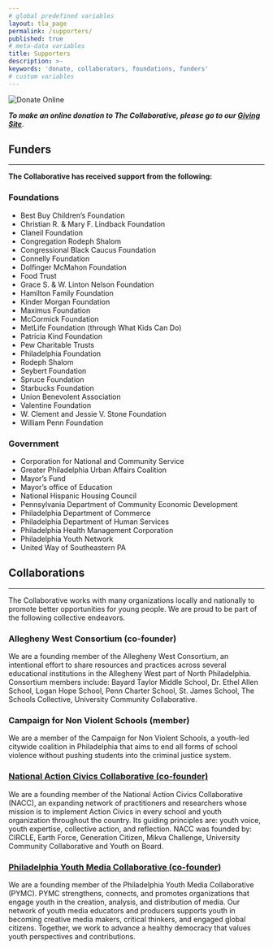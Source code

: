 ```yaml
---
# global predefined variables
layout: tla_page
permalink: /supporters/
published: true
# meta-data variables
title: Supporters
description: >-
keywords: 'donate, collaborators, foundations, funders'
# custom variables
---
```

![Donate Online]({{site.baseurl}}/media/give-now-1.png)

_**To make an online donation to The Collaborative, please go to our [Giving Site](http://giving.temple.edu/givetoUCCP)**_.

## Funders
---
**The Collaborative has received support from the following:**

### Foundations
- Best Buy Children’s Foundation
- Christian R. & Mary F. Lindback Foundation
- Claneil Foundation
- Congregation Rodeph Shalom
- Congressional Black Caucus Foundation
- Connelly Foundation
- Dolfinger McMahon Foundation
- Food Trust
- Grace S. & W. Linton Nelson Foundation
- Hamilton Family Foundation
- Kinder Morgan Foundation
- Maximus Foundation
- McCormick Foundation
- MetLife Foundation (through What Kids Can Do)
- Patricia Kind Foundation
- Pew Charitable Trusts
- Philadelphia Foundation
- Rodeph Shalom
- Seybert Foundation
- Spruce Foundation
- Starbucks Foundation
- Union Benevolent Association
- Valentine Foundation
- W. Clement and Jessie V. Stone Foundation
- William Penn Foundation

### Government
- Corporation for National and Community Service
- Greater Philadelphia Urban Affairs Coalition
- Mayor’s Fund
- Mayor’s office of Education
- National Hispanic Housing Council
- Pennsylvania Department of Community Economic Development
- Philadelphia Department of Commerce
- Philadelphia Department of Human Services
- Philadelphia Health Management Corporation
- Philadelphia Youth Network
- United Way of Southeastern PA

## Collaborations
---
The Collaborative works with many organizations locally and nationally to promote better opportunities for young people. We are proud to be part of the following collective endeavors.

### Allegheny West Consortium (co-founder)
We are a founding member of the Allegheny West Consortium, an intentional effort to share resources and practices across several educational institutions in the Allegheny West part of North Philadelphia. Consortium members include: Bayard Taylor Middle School, Dr. Ethel Allen School, Logan Hope School, Penn Charter School, St. James School, The Schools Collective, University Community Collaborative.

### Campaign for Non Violent Schools (member)
We are a member of the Campaign for Non Violent Schools, a youth-led citywide coalition in Philadelphia that aims to end all forms of school violence without pushing students into the criminal justice system.

### [National Action Civics Collaborative (co-founder)](http://actioncivicscollaborative.org/about-us/)
We are a founding member of the National Action Civics Collaborative (NACC), an expanding network of practitioners and researchers whose mission is to implement Action Civics in every school and youth organization throughout the country. Its guiding principles are: youth voice, youth expertise, collective action, and reflection. NACC was founded by: CIRCLE, Earth Force, Generation Citizen, Mikva Challenge, University Community Collaborative and Youth on Board.

### [Philadelphia Youth Media Collaborative (co-founder)](http://www.phillyyouthmedia.org/)
We are a founding member of the Philadelphia Youth Media Collaborative (PYMC).  PYMC strengthens, connects, and promotes organizations that engage youth in the creation, analysis, and distribution of media. Our network of youth media educators and producers supports youth in becoming creative media makers, critical thinkers, and engaged global citizens. Together, we work to advance a healthy democracy that values youth perspectives and contributions.
